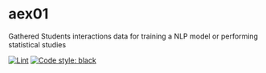 # aex01

Gathered Students interactions data for training a NLP model or performing statistical studies 

[![Lint](https://github.com/script-0/aex01/actions/workflows/lint.yml/badge.svg)](https://github.com/script-0/aex01/actions/workflows/lint.yml)     [![Code style: black](https://img.shields.io/badge/code%20style-black-000000.svg)](https://github.com/psf/black)

